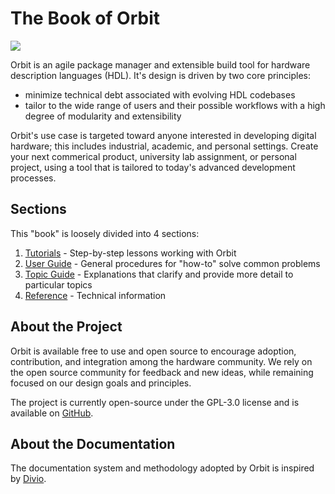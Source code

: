 # The Book of Orbit

![](./images/orbit_logo_128px.png)

Orbit is an agile package manager and extensible build tool for hardware description languages (HDL). It's design is driven by two core principles:

- minimize technical debt associated with evolving HDL codebases
- tailor to the wide range of users and their possible workflows with a high degree of modularity and extensibility 

Orbit's use case is targeted toward anyone interested in developing digital hardware; this includes industrial, academic, and personal settings. Create your next commerical product, university lab assignment, or personal project, using a tool that is tailored to today's advanced development processes.

## Sections
This "book" is loosely divided into 4 sections:
1. [Tutorials](./tutorials/tutorials.md) - Step-by-step lessons working with Orbit
2. [User Guide](./user/user.md) - General procedures for "how-to" solve common problems
3. [Topic Guide](./topic/topic.md) - Explanations that clarify and provide more detail to particular topics
4. [Reference](./reference/reference.md) - Technical information

## About the Project

Orbit is available free to use and open source to encourage adoption, contribution, and integration among the hardware community. We rely on the open source community for feedback and new ideas, while remaining focused on our design goals and principles.

The project is currently open-source under the GPL-3.0 license and is available on [GitHub](https://github.com/cdotrus/orbit).

## About the Documentation

The documentation system and methodology adopted by Orbit is inspired by [Divio](https://documentation.divio.com).
